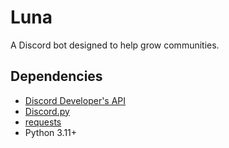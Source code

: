 # Luna
A Discord bot designed to help grow communities.

## Dependencies
- [Discord Developer's API](https://discord.com/developers/applications)
- [Discord.py](https://github.com/rapptz/discord.py)
- [requests](https://github.com/psf/requests)
- Python 3.11+
